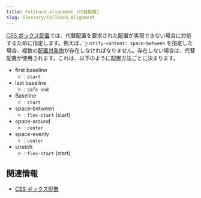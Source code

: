 ```yaml
---
title: Fallback alignment (代替配置)
slug: Glossary/Fallback_Alignment
---
```


[CSS ボックス配置](/ja/docs/Web/CSS/CSS_Box_Alignment)では、代替配置を要求された配置が実現できない場合に対処するために指定します。例えば、`justify-content: space-between` を指定した場合、複数の[配置対象物](/ja/docs/Glossary/Alignment_Subject)が存在しなければなりません。存在しない場合は、代替配置が使用されます。これは、以下のように配置方法ごとに決まります。

- first baseline
  - : `start`
- last baseline
  - : `safe end`
- Baseline
  - : `start`
- space-between
  - : `flex-start` (start)
- space-around
  - : `center`
- space-evenly
  - : `center`
- stretch
  - : `flex-start` (start)

## 関連情報

- [CSS ボックス配置](/ja/docs/Web/CSS/CSS_Box_Alignment)
